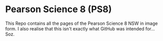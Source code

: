 # Pearson Science 8 (PS8)
This Repo contains all the pages of the Pearson Science 8 NSW in image form.
I also realise that this isn't exactly what GitHub was intended for...
Soz.
